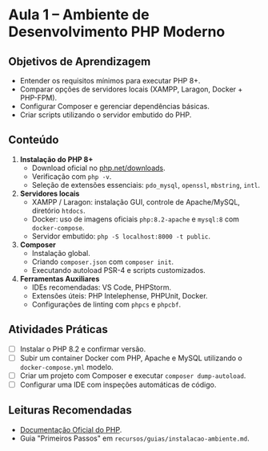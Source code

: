 # Aula 1 – Ambiente de Desenvolvimento PHP Moderno

## Objetivos de Aprendizagem
- Entender os requisitos mínimos para executar PHP 8+.
- Comparar opções de servidores locais (XAMPP, Laragon, Docker + PHP-FPM).
- Configurar Composer e gerenciar dependências básicas.
- Criar scripts utilizando o servidor embutido do PHP.

## Conteúdo
1. **Instalação do PHP 8+**
   - Download oficial no [php.net/downloads](https://www.php.net/downloads).
   - Verificação com `php -v`.
   - Seleção de extensões essenciais: `pdo_mysql`, `openssl`, `mbstring`, `intl`.
2. **Servidores locais**
   - XAMPP / Laragon: instalação GUI, controle de Apache/MySQL, diretório `htdocs`.
   - Docker: uso de imagens oficiais `php:8.2-apache` e `mysql:8` com `docker-compose`.
   - Servidor embutido: `php -S localhost:8000 -t public`.
3. **Composer**
   - Instalação global.
   - Criando `composer.json` com `composer init`.
   - Executando autoload PSR-4 e scripts customizados.
4. **Ferramentas Auxiliares**
   - IDEs recomendadas: VS Code, PHPStorm.
   - Extensões úteis: PHP Intelephense, PHPUnit, Docker.
   - Configurações de linting com `phpcs` e `phpcbf`.

## Atividades Práticas
- [ ] Instalar o PHP 8.2 e confirmar versão.
- [ ] Subir um container Docker com PHP, Apache e MySQL utilizando o `docker-compose.yml` modelo.
- [ ] Criar um projeto com Composer e executar `composer dump-autoload`.
- [ ] Configurar uma IDE com inspeções automáticas de código.

## Leituras Recomendadas
- [Documentação Oficial do PHP](https://www.php.net/manual/pt_BR/).
- Guia "Primeiros Passos" em `recursos/guias/instalacao-ambiente.md`.
